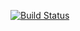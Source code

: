 [![Build Status](https://app.travis-ci.com/instrutorvilson/testeJunit.svg?branch=main)](https://app.travis-ci.com/instrutorvilson/testeJunit)